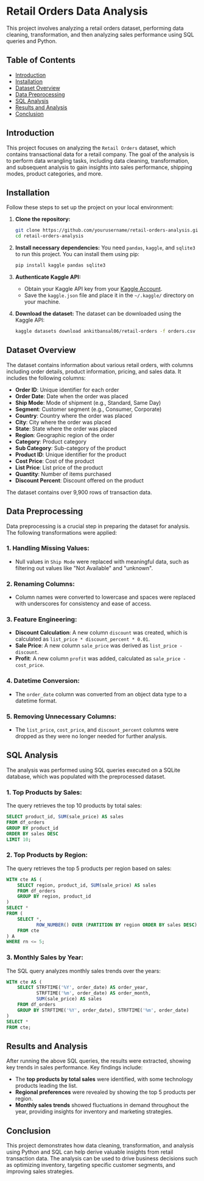 
# Retail Orders Data Analysis

This project involves analyzing a retail orders dataset, performing data cleaning, transformation, and then analyzing sales performance using SQL queries and Python.

## Table of Contents

- [Introduction](#introduction)
- [Installation](#installation)
- [Dataset Overview](#dataset-overview)
- [Data Preprocessing](#data-preprocessing)
- [SQL Analysis](#sql-analysis)
- [Results and Analysis](#results-and-analysis)
- [Conclusion](#conclusion)

## Introduction

This project focuses on analyzing the `Retail Orders` dataset, which contains transactional data for a retail company. The goal of the analysis is to perform data wrangling tasks, including data cleaning, transformation, and subsequent analysis to gain insights into sales performance, shipping modes, product categories, and more.

## Installation

Follow these steps to set up the project on your local environment:

1. **Clone the repository:**
   ```bash
   git clone https://github.com/yourusername/retail-orders-analysis.git
   cd retail-orders-analysis
   ```

2. **Install necessary dependencies:**
   You need `pandas`, `kaggle`, and `sqlite3` to run this project. You can install them using pip:
   ```bash
   pip install kaggle pandas sqlite3
   ```

3. **Authenticate Kaggle API:**
   - Obtain your Kaggle API key from your [Kaggle Account](https://www.kaggle.com/docs/api).
   - Save the `kaggle.json` file and place it in the `~/.kaggle/` directory on your machine.

4. **Download the dataset:**
   The dataset can be downloaded using the Kaggle API:
   ```bash
   kaggle datasets download ankitbansal06/retail-orders -f orders.csv
   ```

## Dataset Overview

The dataset contains information about various retail orders, with columns including order details, product information, pricing, and sales data. It includes the following columns:

- **Order ID**: Unique identifier for each order
- **Order Date**: Date when the order was placed
- **Ship Mode**: Mode of shipment (e.g., Standard, Same Day)
- **Segment**: Customer segment (e.g., Consumer, Corporate)
- **Country**: Country where the order was placed
- **City**: City where the order was placed
- **State**: State where the order was placed
- **Region**: Geographic region of the order
- **Category**: Product category
- **Sub Category**: Sub-category of the product
- **Product ID**: Unique identifier for the product
- **Cost Price**: Cost of the product
- **List Price**: List price of the product
- **Quantity**: Number of items purchased
- **Discount Percent**: Discount offered on the product

The dataset contains over 9,900 rows of transaction data.

## Data Preprocessing

Data preprocessing is a crucial step in preparing the dataset for analysis. The following transformations were applied:

### 1. **Handling Missing Values:**
   - Null values in `Ship Mode` were replaced with meaningful data, such as filtering out values like "Not Available" and "unknown".

### 2. **Renaming Columns:**
   - Column names were converted to lowercase and spaces were replaced with underscores for consistency and ease of access.

### 3. **Feature Engineering:**
   - **Discount Calculation**: A new column `discount` was created, which is calculated as `list_price * discount_percent * 0.01`.
   - **Sale Price**: A new column `sale_price` was derived as `list_price - discount`.
   - **Profit**: A new column `profit` was added, calculated as `sale_price - cost_price`.

### 4. **Datetime Conversion:**
   - The `order_date` column was converted from an object data type to a datetime format.

### 5. **Removing Unnecessary Columns:**
   - The `list_price`, `cost_price`, and `discount_percent` columns were dropped as they were no longer needed for further analysis.

## SQL Analysis

The analysis was performed using SQL queries executed on a SQLite database, which was populated with the preprocessed dataset.

### 1. **Top Products by Sales:**
   The query retrieves the top 10 products by total sales:
   ```sql
   SELECT product_id, SUM(sale_price) AS sales
   FROM df_orders
   GROUP BY product_id
   ORDER BY sales DESC
   LIMIT 10;
   ```

### 2. **Top Products by Region:**
   The query retrieves the top 5 products per region based on sales:
   ```sql
   WITH cte AS (
       SELECT region, product_id, SUM(sale_price) AS sales
       FROM df_orders
       GROUP BY region, product_id
   )
   SELECT *
   FROM (
       SELECT *,
              ROW_NUMBER() OVER (PARTITION BY region ORDER BY sales DESC) AS rn
       FROM cte
   ) A
   WHERE rn <= 5;
   ```

### 3. **Monthly Sales by Year:**
   The SQL query analyzes monthly sales trends over the years:
   ```sql
   WITH cte AS (
       SELECT STRFTIME('%Y', order_date) AS order_year,
              STRFTIME('%m', order_date) AS order_month,
              SUM(sale_price) AS sales
       FROM df_orders
       GROUP BY STRFTIME('%Y', order_date), STRFTIME('%m', order_date)
   )
   SELECT *
   FROM cte;
   ```

## Results and Analysis

After running the above SQL queries, the results were extracted, showing key trends in sales performance. Key findings include:

- The **top products by total sales** were identified, with some technology products leading the list.
- **Regional preferences** were revealed by showing the top 5 products per region.
- **Monthly sales trends** showed fluctuations in demand throughout the year, providing insights for inventory and marketing strategies.

## Conclusion

This project demonstrates how data cleaning, transformation, and analysis using Python and SQL can help derive valuable insights from retail transaction data. The analysis can be used to drive business decisions such as optimizing inventory, targeting specific customer segments, and improving sales strategies.
